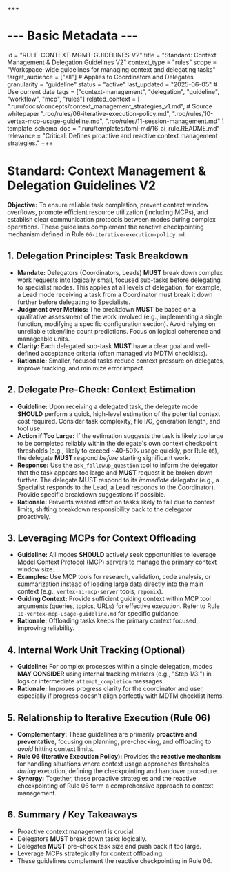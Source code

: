 +++
# --- Basic Metadata ---
id = "RULE-CONTEXT-MGMT-GUIDELINES-V2"
title = "Standard: Context Management & Delegation Guidelines V2"
context_type = "rules"
scope = "Workspace-wide guidelines for managing context and delegating tasks"
target_audience = ["all"] # Applies to Coordinators and Delegates
granularity = "guideline"
status = "active"
last_updated = "2025-06-05" # Use current date
tags = ["context-management", "delegation", "guideline", "workflow", "mcp", "rules"]
related_context = [
    ".ruru/docs/concepts/context_management_strategies_v1.md", # Source whitepaper
    ".roo/rules/06-iterative-execution-policy.md",
    ".roo/rules/10-vertex-mcp-usage-guideline.md",
    ".roo/rules/11-session-management.md"
]
template_schema_doc = ".ruru/templates/toml-md/16_ai_rule.README.md"
relevance = "Critical: Defines proactive and reactive context management strategies."
+++

# Standard: Context Management & Delegation Guidelines V2

**Objective:** To ensure reliable task completion, prevent context window overflows, promote efficient resource utilization (including MCPs), and establish clear communication protocols between modes during complex operations. These guidelines complement the reactive checkpointing mechanism defined in Rule `06-iterative-execution-policy.md`.

## 1. Delegation Principles: Task Breakdown

*   **Mandate:** Delegators (Coordinators, Leads) **MUST** break down complex work requests into logically small, focused sub-tasks before delegating to specialist modes. This applies at all levels of delegation; for example, a Lead mode receiving a task from a Coordinator must break it down further before delegating to Specialists.
*   **Judgment over Metrics:** The breakdown **MUST** be based on a qualitative assessment of the work involved (e.g., implementing a single function, modifying a specific configuration section). Avoid relying on unreliable token/line count predictions. Focus on logical coherence and manageable units.
*   **Clarity:** Each delegated sub-task **MUST** have a clear goal and well-defined acceptance criteria (often managed via MDTM checklists).
*   **Rationale:** Smaller, focused tasks reduce context pressure on delegates, improve tracking, and minimize error impact.

## 2. Delegate Pre-Check: Context Estimation

*   **Guideline:** Upon receiving a delegated task, the delegate mode **SHOULD** perform a quick, high-level estimation of the potential context cost required. Consider task complexity, file I/O, generation length, and tool use.
*   **Action if Too Large:** If the estimation suggests the task is likely too large to be completed reliably within the delegate's own context checkpoint thresholds (e.g., likely to exceed ~40-50% usage quickly, per Rule `06`), the delegate **MUST** respond *before* starting significant work.
*   **Response:** Use the `ask_followup_question` tool to inform the delegator that the task appears too large and **MUST** request it be broken down further. The delegate MUST respond to its *immediate* delegator (e.g., a Specialist responds to the Lead, a Lead responds to the Coordinator). Provide specific breakdown suggestions if possible.
*   **Rationale:** Prevents wasted effort on tasks likely to fail due to context limits, shifting breakdown responsibility back to the delegator proactively.

## 3. Leveraging MCPs for Context Offloading

*   **Guideline:** All modes **SHOULD** actively seek opportunities to leverage Model Context Protocol (MCP) servers to manage the primary context window size.
*   **Examples:** Use MCP tools for research, validation, code analysis, or summarization instead of loading large data directly into the main context (e.g., `vertex-ai-mcp-server` tools, `repomix`).
*   **Guiding Context:** Provide sufficient guiding context within MCP tool arguments (queries, topics, URLs) for effective execution. Refer to Rule `10-vertex-mcp-usage-guideline.md` for specific guidance.
*   **Rationale:** Offloading tasks keeps the primary context focused, improving reliability.

## 4. Internal Work Unit Tracking (Optional)

*   **Guideline:** For complex processes within a single delegation, modes **MAY CONSIDER** using internal tracking markers (e.g., "Step 1/3:") in logs or intermediate `attempt_completion` messages.
*   **Rationale:** Improves progress clarity for the coordinator and user, especially if progress doesn't align perfectly with MDTM checklist items.

## 5. Relationship to Iterative Execution (Rule 06)

*   **Complementary:** These guidelines are primarily **proactive and preventative**, focusing on planning, pre-checking, and offloading to *avoid* hitting context limits.
*   **Rule 06 (Iterative Execution Policy):** Provides the **reactive mechanism** for handling situations where context usage approaches thresholds *during* execution, defining the checkpointing and handover procedure.
*   **Synergy:** Together, these proactive strategies and the reactive checkpointing of Rule 06 form a comprehensive approach to context management.

## 6. Summary / Key Takeaways

*   Proactive context management is crucial.
*   Delegators **MUST** break down tasks logically.
*   Delegates **MUST** pre-check task size and push back if too large.
*   Leverage MCPs strategically for context offloading.
*   These guidelines complement the reactive checkpointing in Rule 06.
